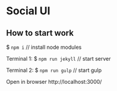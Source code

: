 # Social UI

## How to start work

$ `npm i` // install node modules

Terminal 1: $ `npm run jekyll` // start server

Terminal 2: $ `npm run gulp` // start gulp

Open in browser http://localhost:3000/
